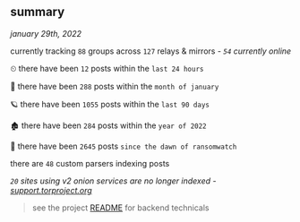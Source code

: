 
## summary
_january 29th, 2022_

currently tracking `88` groups across `127` relays & mirrors - _`54` currently online_

⏲ there have been `12` posts within the `last 24 hours`

🦈 there have been `288` posts within the `month of january`

🪐 there have been `1055` posts within the `last 90 days`

🏚 there have been `284` posts within the `year of 2022`

🦕 there have been `2645` posts `since the dawn of ransomwatch`

there are `48` custom parsers indexing posts

_`20` sites using v2 onion services are no longer indexed - [support.torproject.org](https://support.torproject.org/onionservices/v2-deprecation/)_

> see the project [README](https://github.com/thetanz/ransomwatch#ransomwatch--) for backend technicals
